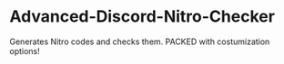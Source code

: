 # Advanced-Discord-Nitro-Checker
Generates Nitro codes and checks them. PACKED with costumization options!
